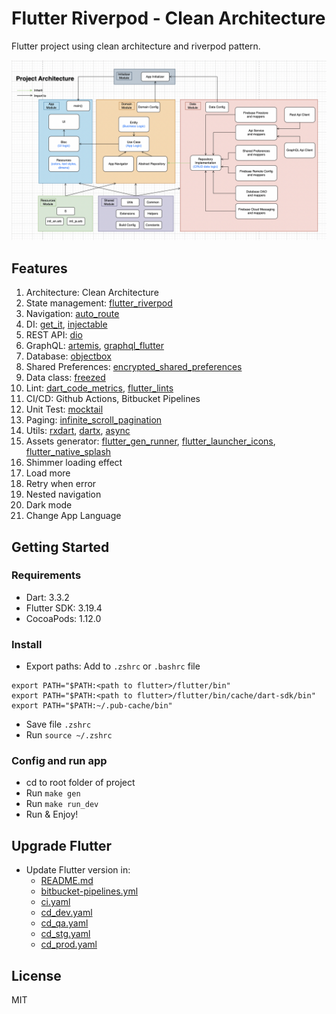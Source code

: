 # Flutter Riverpod - Clean Architecture

Flutter project using clean architecture and riverpod pattern.

![Architecture](config/project_architecture.png?raw=true)

## Features

1. Architecture: Clean Architecture
1. State management: [flutter_riverpod](https://pub.dev/packages/flutter_riverpod)
1. Navigation: [auto_route](https://pub.dev/packages/auto_route)
1. DI: [get_it](https://pub.dev/packages/get_it), [injectable](https://pub.dev/packages/injectable)
1. REST API: [dio](https://pub.dev/packages/dio)
1. GraphQL: [artemis](https://pub.dev/packages/artemis), [graphql_flutter](https://pub.dev/packages/graphql_flutter)
1. Database: [objectbox](https://pub.dev/packages/objectbox)
1. Shared Preferences: [encrypted_shared_preferences](https://pub.dev/packages/encrypted_shared_preferences)
1. Data class: [freezed](https://pub.dev/packages/freezed)
1. Lint: [dart_code_metrics](https://pub.dev/packages/dart_code_metrics), [flutter_lints](https://pub.dev/packages/flutter_lints)
1. CI/CD: Github Actions, Bitbucket Pipelines
1. Unit Test: [mocktail](https://pub.dev/packages/mocktail)
1. Paging: [infinite_scroll_pagination](https://pub.dev/packages/infinite_scroll_pagination)
1. Utils: [rxdart](https://pub.dev/packages/rxdart), [dartx](https://pub.dev/packages/dartx), [async](https://pub.dev/packages/async)
1. Assets generator: [flutter_gen_runner](https://pub.dev/packages/flutter_gen_runner), [flutter_launcher_icons](https://pub.dev/packages/flutter_launcher_icons), [flutter_native_splash](https://pub.dev/packages/flutter_native_splash)
1. Shimmer loading effect
1. Load more
1. Retry when error
1. Nested navigation
1. Dark mode
1. Change App Language

## Getting Started

### Requirements

- Dart: 3.3.2
- Flutter SDK: 3.19.4
- CocoaPods: 1.12.0

### Install

- Export paths: Add to `.zshrc` or `.bashrc` file

```
export PATH="$PATH:<path to flutter>/flutter/bin"
export PATH="$PATH:<path to flutter>/flutter/bin/cache/dart-sdk/bin"
export PATH="$PATH:~/.pub-cache/bin"
```

- Save file `.zshrc`
- Run `source ~/.zshrc`

### Config and run app

- cd to root folder of project
- Run `make gen`
- Run `make run_dev`
- Run & Enjoy!

## Upgrade Flutter

- Update Flutter version in:
  - [README.md](#requirements)
  - [bitbucket-pipelines.yml](bitbucket-pipelines.yml)
  - [ci.yaml](.github/workflows/ci.yaml)
  - [cd_dev.yaml](.github/workflows/cd_dev.yaml)
  - [cd_qa.yaml](.github/workflows/cd_qa.yaml)
  - [cd_stg.yaml](.github/workflows/cd_stg.yaml)
  - [cd_prod.yaml](.github/workflows/cd_prod.yaml)

## License

MIT
